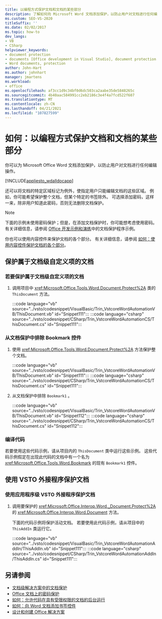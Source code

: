 ```yaml
---
title: 以编程方式保护文档和文档的某些部分
description: 了解如何向 Microsoft Word 文档添加保护，以防止用户对文档进行任何编辑。
ms.custom: SEO-VS-2020
titleSuffix: ''
ms.date: 02/02/2017
ms.topic: how-to
dev_langs:
- VB
- CSharp
helpviewer_keywords:
- document protection
- documents [Office development in Visual Studio], document protection
- Word documents, protection
author: John-Hart
ms.author: johnhart
manager: jmartens
ms.workload:
- office
ms.openlocfilehash: af3cc1d9c34bf0d6dc503ca2aabe35de5848265c
ms.sourcegitcommit: 4b40aac584991cc2eb2186c3e4f4a7fcd522f607
ms.translationtype: MT
ms.contentlocale: zh-CN
ms.lasthandoff: 04/21/2021
ms.locfileid: "107827599"
---
```

# <a name="how-to-programmatically-protect-documents-and-parts-of-documents"></a>如何：以编程方式保护文档和文档的某些部分
  你可以为 Microsoft Office Word 文档添加保护，以防止用户对文档进行任何编辑操作。

 [!INCLUDE[appliesto_wdalldocapp](../vsto/includes/appliesto-wdalldocapp-md.md)]

 还可以将文档的特定区域标记为例外，使指定用户只能编辑文档的这些区域。 例如，你可能希望保护整个文档，但某个特定的书签除外。 可选择添加密码，这样一来，除非用户知道此密码，否则无法删除文档保护。

> [!NOTE]
> 下面的示例未使用密码保护；但是，在添加文档保护时，你可能想考虑使用密码。 有关详细信息，请参阅 [Office 开发示例和演练](../vsto/office-development-samples-and-walkthroughs.md)中的文档保护程序示例。

 你也可以使用内容控件来保护文档的各个部分。 有关详细信息，请参阅 [如何：使用内容控件保护文档的各个部分](../vsto/how-to-protect-parts-of-documents-by-using-content-controls.md)。

## <a name="protect-a-document-that-is-part-of-a-document-level-customization"></a>保护属于文档级自定义项的文档

### <a name="to-protect-a-document-that-is-part-of-a-document-level-customization"></a>若要保护属于文档级自定义项的文档

1. 调用项目中 <xref:Microsoft.Office.Tools.Word.Document.Protect%2A> 类的 `ThisDocument` 方法。

     :::code language="vb" source="../vsto/codesnippet/VisualBasic/Trin_VstcoreWordAutomationVB/ThisDocument.vb" id="Snippet111":::
     :::code language="csharp" source="../vsto/codesnippet/CSharp/Trin_VstcoreWordAutomationCS/ThisDocument.cs" id="Snippet111":::

### <a name="to-exclude-a-bookmark-control-from-document-protection"></a>从文档保护中排除 Bookmark 控件

1. 使用 <xref:Microsoft.Office.Tools.Word.Document.Protect%2A> 方法保护整个文档。

     :::code language="vb" source="../vsto/codesnippet/VisualBasic/Trin_VstcoreWordAutomationVB/ThisDocument.vb" id="Snippet111":::
     :::code language="csharp" source="../vsto/codesnippet/CSharp/Trin_VstcoreWordAutomationCS/ThisDocument.cs" id="Snippet111":::

2. 从文档保护中排除 `Bookmark1` 。

     :::code language="vb" source="../vsto/codesnippet/VisualBasic/Trin_VstcoreWordAutomationVB/ThisDocument.vb" id="Snippet112":::
     :::code language="csharp" source="../vsto/codesnippet/CSharp/Trin_VstcoreWordAutomationCS/ThisDocument.cs" id="Snippet112":::

### <a name="compile-the-code"></a>编译代码
 若要使用这些代码示例，请从项目内的 `ThisDocument` 类中运行这些示例。 这些代码示例假定在出现此代码的文档中有一个名为 <xref:Microsoft.Office.Tools.Word.Bookmark> 的现有 `Bookmark1` 控件。

## <a name="protect-a-document-by-using-a-vsto-add-in"></a>使用 VSTO 外接程序保护文档

### <a name="to-protect-a-document-by-using-an-application-level-vsto-add-in"></a>使用应用程序级 VSTO 外接程序保护文档

1. 调用要保护的 <xref:Microsoft.Office.Interop.Word._Document.Protect%2A> 的 <xref:Microsoft.Office.Interop.Word.Document> 方法。

     下面的代码示例将保护活动文档。 若要使用此代码示例，请从项目中的 `ThisAddIn` 类运行它。

     :::code language="vb" source="../vsto/codesnippet/VisualBasic/Trin_VstcoreWordAutomationAddIn/ThisAddIn.vb" id="Snippet111":::
     :::code language="csharp" source="../vsto/codesnippet/CSharp/Trin_VstcoreWordAutomationAddIn/ThisAddIn.cs" id="Snippet111":::

## <a name="see-also"></a>另请参阅
- [文档级解决方案中的文档保护](../vsto/document-protection-in-document-level-solutions.md)
- [Office 文档上的密码保护](../vsto/password-protection-on-office-documents.md)
- [如何：允许代码在具有受限权限的文档的后台运行](../vsto/how-to-permit-code-to-run-behind-documents-with-restricted-permissions.md)
- [如何：向 Word 文档添加书签控件](../vsto/how-to-add-bookmark-controls-to-word-documents.md)
- [设计和创建 Office 解决方案](../vsto/designing-and-creating-office-solutions.md)
